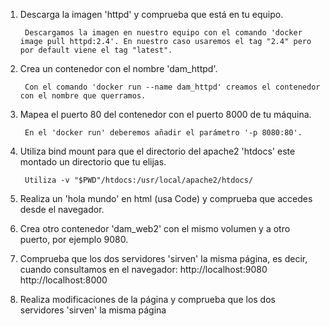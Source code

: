 1. Descarga la imagen 'httpd' y comprueba que está en tu equipo.

        Descargamos la imagen en nuestro equipo con el comando 'docker image pull httpd:2.4'. En nuestro caso usaremos el tag "2.4" pero por default viene el tag "latest".

2. Crea un contenedor con el nombre 'dam_httpd'.

        Con el comando 'docker run --name dam_httpd' creamos el contenedor con el nombre que querramos.

3. Mapea el puerto 80 del contenedor con el puerto 8000 de tu máquina.

        En el 'docker run' deberemos añadir el parámetro '-p 8080:80'.

4. Utiliza bind mount para que el directorio del apache2 'htdocs' este montado un directorio que tu elijas.

        Utiliza -v "$PWD"/htdocs:/usr/local/apache2/htdocs/

5. Realiza un 'hola mundo' en html (usa Code) y comprueba que accedes desde el navegador.
6. Crea otro contenedor 'dam_web2' con el mismo volumen y a otro puerto, por ejemplo 9080.
7. Comprueba que los dos servidores 'sirven' la misma página, es decir, cuando consultamos en el navegador:
        http://localhost:9080 
        http://localhost:8000
8. Realiza modificaciones de la página y comprueba que los dos servidores 'sirven' la misma página
